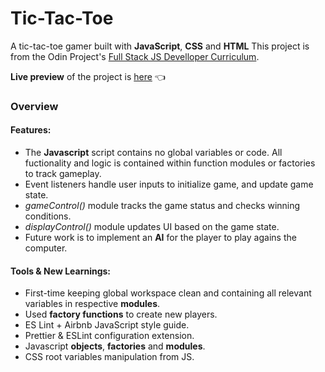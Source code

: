 # Tic-Tac-Toe

A tic-tac-toe gamer built with **JavaScript**, **CSS** and **HTML**
This project is from the Odin Project's [Full Stack JS Develloper Curriculum](https://www.theodinproject.com/lessons/node-path-javascript-tic-tac-toe).

**Live preview** of the project is [here](https://dr3wsky.github.io/tic-tac-toe/) :point_left:

### Overview

#### **Features:**

- The **Javascript** script contains no global variables or code. All fuctionality and logic is contained within function modules or factories to track gameplay.
- Event listeners handle user inputs to initialize game, and update game state.
- _gameControl()_ module tracks the game status and checks winning conditions.
- _displayControl()_ module updates UI based on the game state.
- Future work is to implement an **AI** for the player to play agains the computer.

#### **Tools & New Learnings:**

- First-time keeping global workspace clean and containing all relevant variables in respective **modules**.
- Used **factory functions** to create new players.
- ES Lint + Airbnb JavaScript style guide.
- Prettier & ESLint configuration extension.
- Javascript **objects**, **factories** and **modules**.
- CSS root variables manipulation from JS.
